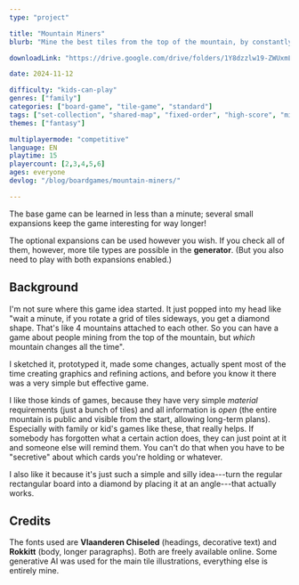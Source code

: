 ```yaml
---
type: "project"

title: "Mountain Miners"
blurb: "Mine the best tiles from the top of the mountain, by constantly changing what is up and what is down."

downloadLink: "https://drive.google.com/drive/folders/1Y8dzzlw19-ZWUxmLlk7f35NBR22OEEkd"

date: 2024-11-12

difficulty: "kids-can-play"
genres: ["family"]
categories: ["board-game", "tile-game", "standard"]
tags: ["set-collection", "shared-map", "fixed-order", "high-score", "mining", "orientation"]
themes: ["fantasy"]

multiplayermode: "competitive"
language: EN
playtime: 15
playercount: [2,3,4,5,6]
ages: everyone
devlog: "/blog/boardgames/mountain-miners/"

---
```


The base game can be learned in less than a minute; several small expansions keep the game interesting for way longer!

The optional expansions can be used however you wish. If you check all of them, however, more tile types are possible in the **generator**. (But you also need to play with both expansions enabled.)

## Background

I'm not sure where this game idea started. It just popped into my head like "wait a minute, if you rotate a grid of tiles sideways, you get a diamond shape. That's like 4 mountains attached to each other. So you can have a game about people mining from the top of the mountain, but _which_ mountain changes all the time". 

I sketched it, prototyped it, made some changes, actually spent most of the time creating graphics and refining actions, and before you know it there was a very simple but effective game.

I like those kinds of games, because they have very simple _material_ requirements (just a bunch of tiles) and all information is _open_ (the entire mountain is public and visible from the start, allowing long-term plans). Especially with family or kid's games like these, that really helps. If somebody has forgotten what a certain action does, they can just point at it and someone else will remind them. You can't do that when you have to be "secretive" about which cards you're holding or whatever.

I also like it because it's just such a simple and silly idea---turn the regular rectangular board into a diamond by placing it at an angle---that actually works.

## Credits

The fonts used are **Vlaanderen Chiseled** (headings, decorative text) and **Rokkitt** (body, longer paragraphs). Both are freely available online. Some generative AI was used for the main tile illustrations, everything else is entirely mine.